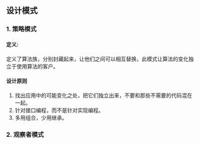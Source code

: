## 设计模式

### 1. 策略模式

#### 定义:

定义了算法族，分别封藏起来，让他们之间可以相互替换，此模式让算法的变化独立于使用算法的客户。

#### 设计原则
1. 找出应用中的可能变化之处，把它们独立出来，不要和那些不需要的代码混在一起。
2. 针对接口编程，而不是针对实现编程。
3. 多用组合，少用继承。

### 2. 观察者模式


